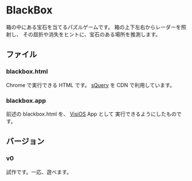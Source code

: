 # BlackBox

箱の中にある宝石を当てるパズルゲームです。
箱の上下左右からレーダーを照射し、
その屈折や消失をヒントに、宝石のある場所を推測します。

## ファイル

### blackbox.html

Chrome で実行できる HTML です。
[sQuery](https://squery.vercel.app/) を CDN で利用しています。

### blackbox.app

前述の blackbox.html を、
[VisiOS](https://beta-japan.com/) App として
実行できるようにしたものです。

## バージョン

### v0

試作です。一応、遊べます。

